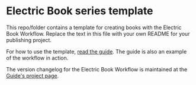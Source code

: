 # Electric Book series template

This repo/folder contains a template for creating books with the Electric Book Workflow. Replace the text in this file with your own README for your publishing project.

For how to use the template, [read the guide](http://electricbookworks.github.io/electric-book-workflow/). The guide is also an example of the workflow in action.

The version changelog for the Electric Book Workflow is maintained at the [Guide's project page](https://github.com/electricbookworks/electric-book-workflow).
